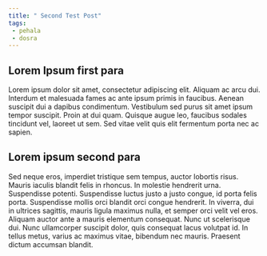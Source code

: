 ```yaml
---
title: " Second Test Post"
tags:
 - pehala
 - dosra
---
```


## Lorem Ipsum first para

Lorem ipsum dolor sit amet, consectetur adipiscing elit. Aliquam ac arcu dui. 
Interdum et malesuada fames ac ante ipsum primis in faucibus. Aenean suscipit dui a dapibus condimentum. 
Vestibulum sed purus sit amet ipsum tempor suscipit. Proin at dui quam. Quisque augue leo, faucibus sodales tincidunt vel, 
laoreet ut sem. Sed vitae velit quis elit fermentum porta nec ac sapien. 

## Lorem ipsum second para
Sed neque eros, imperdiet tristique sem tempus, auctor lobortis risus. Mauris iaculis blandit felis in rhoncus. 
In molestie hendrerit urna. Suspendisse potenti. Suspendisse luctus justo a justo congue, id porta felis porta. 
Suspendisse mollis orci blandit orci congue hendrerit. In viverra, 
dui in ultrices sagittis, mauris ligula maximus nulla, et semper orci velit vel eros. 
Aliquam auctor ante a mauris elementum consequat. Nunc ut scelerisque dui. 
Nunc ullamcorper suscipit dolor, quis consequat lacus volutpat id. In tellus metus, varius ac maximus vitae, bibendum nec mauris. Praesent dictum accumsan blandit. 
